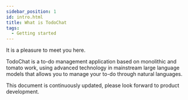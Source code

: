```yaml
---
sidebar_position: 1
id: intro.html
title: What is TodoChat
tags:
  - Getting started
---
```


It is a pleasure to meet you here.

TodoChat is a to-do management application based on monolithic and tomato work, using advanced technology in mainstream large language models that allows you to manage your to-do through natural languages.

This document is continuously updated, please look forward to product development.